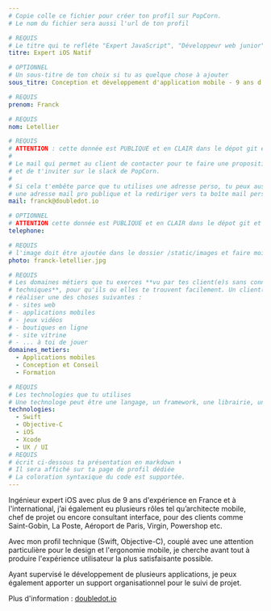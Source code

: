 ```yaml
---
# Copie colle ce fichier pour créer ton profil sur PopCorn.
# Le nom du fichier sera aussi l'url de ton profil

# REQUIS
# Le titre qui te refléte "Expert JavaScript", "Développeur web junior"
titre: Expert iOS Natif

# OPTIONNEL
# Un sous-titre de ton choix si tu as quelque chose à ajouter
sous_titre: Conception et développement d'application mobile - 9 ans d'expérience

# REQUIS
prenom: Franck

# REQUIS
nom: Letellier

# REQUIS
# ATTENTION : cette donnée est PUBLIQUE et en CLAIR dans le dépot git et sur le site
#
# Le mail qui permet au client de contacter pour te faire une proposition de projet
# et de t'inviter sur le slack de PopCorn.
#
# Si cela t'embête parce que tu utilises une adresse perso, tu peux aussi te créer
# une adresse mail pro publique et la rediriger vers ta boîte mail perso
mail: franck@doubledot.io

# OPTIONNEL
# ATTENTION cette donnée est PUBLIQUE et en CLAIR dans le dépot git et sur le site
telephone:

# REQUIS
# l'image doit être ajoutée dans le dossier /static/images et faire moins de 100ko ! Sa hauteur affichée sur le site sera de 300px, elle s'adaptera comme elle peut au responsive avec du css.
photo: franck-letellier.jpg

# REQUIS
# Les domaines métiers que tu exerces **vu par tes client(e)s sans connaissances
# techniques**, pour qu'ils ou elles te trouvent facilement. Un client(e) veut par exemple
# réaliser une des choses suivantes :
# - sites web
# - applications mobiles
# - jeux vidéos
# - boutiques en ligne
# - site vitrine
# - ... à toi de jouer
domaines_metiers:
  - Applications mobiles
  - Conception et Conseil
  - Formation

# REQUIS
# Les technologies que tu utilises
# Une technologe peut être une langage, un framework, une librairie, un CMS ...
technologies:
  - Swift
  - Objective-C
  - iOS
  - Xcode
  - UX / UI
# REQUIS
# écrit ci-dessous ta présentation en markdown ⬇️
# Il sera affiché sur ta page de profil dédiée
# La coloration syntaxique du code est supportée.
---
```


Ingénieur expert iOS avec plus de 9 ans d'expérience en France et à l'international, j’ai également eu plusieurs rôles tel qu’architecte mobile, chef de projet ou encore consultant interface, pour des clients comme Saint-Gobin, La Poste, Aéroport de Paris, Virgin, Powershop etc.

Avec mon profil technique (Swift, Objective-C), couplé avec une attention particulière pour le design et l'ergonomie mobile, je cherche avant tout à produire l'expérience utilisateur la plus satisfaisante possible.

Ayant supervisé le développement de plusieurs applications, je peux également apporter un support organisationnel pour le suivi de projet.

Plus d'information : [doubledot.io](https://www.doubledot.io)
